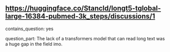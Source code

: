 ## https://huggingface.co/Stancld/longt5-tglobal-large-16384-pubmed-3k_steps/discussions/1

contains_question: yes

question_part: The lack of a transformers model that can read long text was a huge gap in the field imo.